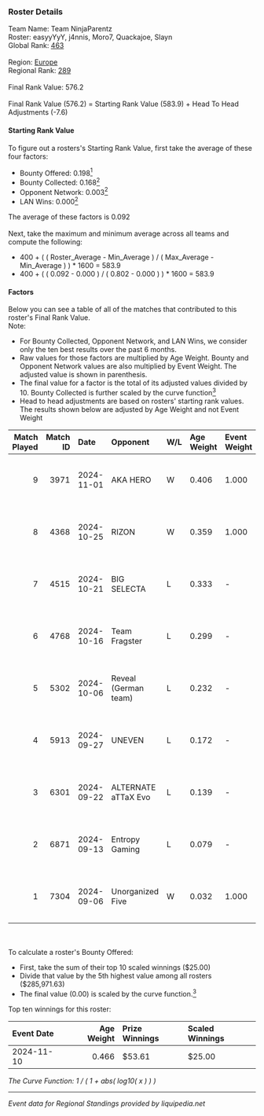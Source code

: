 ### Roster Details<br />
Team Name: Team NinjaParentz<br />
Roster: easyyYyY, j4nnis, Moro7, Quackajoe, Slayn<br />
Global Rank: [463](../../standings_global_2025_02_28.md)<br />
<br />
Region: [Europe]( ../../standings_europe_2025_02_28.md)<br />
Regional Rank: [289]( ../../standings_europe_2025_02_28.md)<br />
<br />
Final Rank Value:  576.2<br />
<br />
Final Rank Value (576.2) = Starting Rank Value (583.9) + Head To Head Adjustments (-7.6)<br />

#### Starting Rank Value<br />
To figure out a rosters's Starting Rank Value, first take the average of these four factors:<br />
- Bounty Offered: 0.198[<sup>1</sup>](#table2)
- Bounty Collected: 0.168[<sup>2</sup>](#table1)
- Opponent Network: 0.003[<sup>2</sup>](#table1)
- LAN Wins: 0.000[<sup>2</sup>](#table1)

The average of these factors is 0.092<br />
<br />
Next, take the maximum and minimum average across all teams and compute the following:<br />
- 400 + ( ( Roster_Average - Min_Average ) / ( Max_Average - Min_Average ) ) * 1600 = 583.9
- 400 + ( ( 0.092 - 0.000 ) / ( 0.802 - 0.000 ) ) * 1600 = 583.9


#### Factors<br />
Below you can see a table of all of the matches that contributed to this roster's Final Rank Value.<br />
Note:<br />

- For Bounty Collected, Opponent Network, and LAN Wins, we consider only the ten best results over the past 6 months.
- Raw values for those factors are multiplied by Age Weight. Bounty and Opponent Network values are also multiplied by Event Weight. The adjusted value is shown in parenthesis.
- The final value for a factor is the total of its adjusted values divided by 10. Bounty Collected is further scaled by the curve function[<sup>3</sup>](#curveFunction)
- Head to head adjustments are based on rosters' starting rank values. The results shown below are adjusted by Age Weight and not Event Weight
<span id="table1"></span><br />


| Match Played | Match ID | Date       | Opponent             | W/L | Age Weight | Event Weight | Bounty Collected | Opponent Network | LAN Wins  | H2H Adj. | Roster                                    |
| -: | -: | :- | :- | :- | :- | :- | :- | :- | :- | -: | :- |
|            9 |     3971 | 2024-11-01 | AKA HERO             | W   | 0.406      | 1.000        | 0.000 (0.000)    | 0.068 (0.027)    | 0 (0.000) |     7.29 | easyyYyY, j4nnis, Moro7, Quackajoe, Slayn |
|            8 |     4368 | 2024-10-25 | RIZON                | W   | 0.359      | 1.000        | 0.000 (0.000)    | 0.000 (0.000)    | 0 (0.000) |     3.06 | easyyYyY, j4nnis, Moro7, Quackajoe, Slayn |
|            7 |     4515 | 2024-10-21 | BIG SELECTA          | L   | 0.333      | -            | -                | -                | -         |    -5.19 | easyyYyY, j4nnis, Moro7, Quackajoe, Slayn |
|            6 |     4768 | 2024-10-16 | Team Fragster        | L   | 0.299      | -            | -                | -                | -         |    -4.07 | easyyYyY, j4nnis, Moro7, Quackajoe, Slayn |
|            5 |     5302 | 2024-10-06 | Reveal (German team) | L   | 0.232      | -            | -                | -                | -         |    -2.66 | easyyYyY, j4nnis, Moro7, Quackajoe, Slayn |
|            4 |     5913 | 2024-09-27 | UNEVEN               | L   | 0.172      | -            | -                | -                | -         |    -3.51 | j4nnis, Moro7, Quackajoe, Slayn, Sunk3r   |
|            3 |     6301 | 2024-09-22 | ALTERNATE aTTaX Evo  | L   | 0.139      | -            | -                | -                | -         |    -1.84 | easyyYyY, j4nnis, Moro7, Quackajoe, Slayn |
|            2 |     6871 | 2024-09-13 | Entropy Gaming       | L   | 0.079      | -            | -                | -                | -         |    -1.24 | easyyYyY, j4nnis, Moro7, Quackajoe, Slayn |
|            1 |     7304 | 2024-09-06 | Unorganized Five     | W   | 0.032      | 1.000        | 0.000 (0.000)    | 0.072 (0.002)    | 0 (0.000) |     0.52 | easyyYyY, j4nnis, Moro7, Quackajoe, Slayn |

<br />
<span id="table2"></span><br />
To calculate a roster's Bounty Offered:<br />

- First, take the sum of their top 10 scaled winnings ($25.00)
- Divide that value by the 5th highest value among all rosters ($285,971.63)
- The final value (0.00) is scaled by the curve function.[<sup>3</sup>](#curveFunction)

Top ten winnings for this roster:<br />

| Event Date | Age Weight | Prize Winnings | Scaled Winnings |
| :- | -: | :- | :- |
| 2024-11-10 |      0.466 | $53.61         | $25.00          |


<span id="curveFunction"></span>_The Curve Function: 1 / ( 1 + abs( log10( x ) ) )_<br />

---
_Event data for Regional Standings provided by liquipedia.net_<br />
